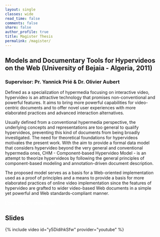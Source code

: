 ```yaml
---
layout: single
classes: wide
read_time: false
comments: false
share: false
author_profile: true
title: Magister Thesis
permalink: /magister/
---
```


## Models and Documentary Tools for Hypervideos on the Web (University of Bejaia - Algeria, 2011)
### Supervisor: Pr. Yannick Prié & Dr. Olivier Aubert

Defined as a specialization of hypermedia focusing on interactive video, hypervideo is an attractive technology that promises non-conventional and powerful features. It aims to bring more powerful capabilities for video-centric documents and to offer novel user experiences with more elaborated practices and advanced interaction alternatives.

Usually defined from a conventional hypermedia perspective, the underlying concepts and representations are too general to qualify hypervideos, preventing this kind of documents from being broadly investigated. The need for theoretical foundations for hypervideos motivates the present work. With the aim to provide a formal data model that considers hypervideo beyond the very general and conventional hypermedia ones, CHM - Component-based Hypervideo Model - is an attempt to theorize hypervideos by following the general principles of component-based modeling and annotation-driven document description.

The proposed model serves as a basis for a Web-oriented implementation used as a proof of principles and a means to provide a basis for more elaborated practices of online video implementation since the features of hypervideo are grafted to wider video-based Web documents in a simple yet powerful and Web standards-compliant manner.

<a style="color:white;cursor: pointer; cursor: hand;" href="../media/papers/sadallah2011magister.pdf" class="btn btn--info">Download the manuscript</a>

## Slides
{% include video id="y5DidihkSfw" provider="youtube" %}

